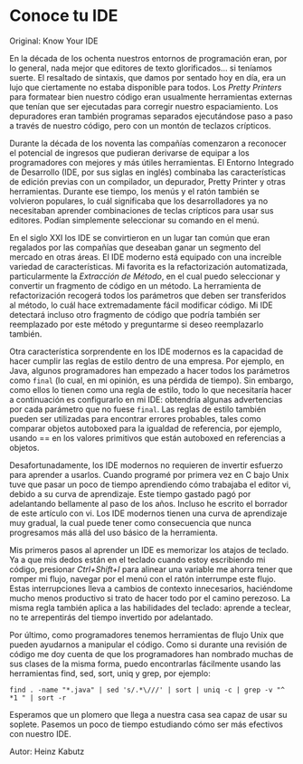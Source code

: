# Conoce tu IDE

Original: Know Your IDE

En la década de los ochenta nuestros entornos de programación eran, por
lo general, nada mejor que editores de texto glorificados… si teníamos
suerte. El resaltado de sintaxis, que damos por sentado hoy en día, era
un lujo que ciertamente no estaba disponible para todos. Los _Pretty
Printers_ para formatear bien nuestro código eran usualmente
herramientas externas que tenían que ser ejecutadas para corregir
nuestro espaciamiento. Los depuradores eran también programas separados
ejecutándose paso a paso a través de nuestro código, pero con un montón
de teclazos crípticos.

Durante la década de los noventa las compañías comenzaron a reconocer el
potencial de ingresos que pudieran derivarse de equipar a los
programadores con mejores y más útiles herramientas. El Entorno
Integrado de Desarrollo (IDE, por sus siglas en inglés) combinaba las
características de edición previas con un compilador, un depurador,
Pretty Printer y otras herramientas. Durante ese tiempo, los menús y el
ratón también se volvieron populares, lo cuál significaba que los
desarrolladores ya no necesitaban aprender combinaciones de teclas
crípticos para usar sus editores. Podían simplemente seleccionar su
comando en el menú.

En el siglo XXI los IDE se convirtieron en un lugar tan común que eran
regalados por las compañías que deseaban ganar un segmento del mercado
en otras áreas. El IDE moderno está equipado con una increíble variedad
de características. Mi favorita es la refactorización automatizada,
particularmente la _Extracción de Método_, en el cual puedo seleccionar
y convertir un fragmento de código en un método. La herramienta de
refactorización recogerá todos los parámetros que deben ser transferidos
al método, lo cuál hace extremadamente fácil modificar código. Mi IDE
detectará incluso otro fragmento de código que podría también ser
reemplazado por este método y preguntarme si deseo reemplazarlo también.

Otra característica sorprendente en los IDE modernos es la capacidad de
hacer cumplir las reglas de estilo dentro de una empresa. Por ejemplo,
en Java, algunos programadores han empezado a hacer todos los parámetros
como `final` (lo cual, en mi opinión, es una pérdida de tiempo). Sin
embargo, como ellos lo tienen como una regla de estilo, todo lo que
necesitaría hacer a continuación es configurarlo en mi IDE: obtendría
algunas advertencias por cada parámetro que no fuese `final`. Las reglas
de estilo también pueden ser utilizadas para encontrar errores
probables, tales como comparar objetos autoboxed para la igualdad de
referencia, por ejemplo, usando == en los valores primitivos que están
autoboxed en referencias a objetos.

Desafortunadamente, los IDE modernos no requieren de invertir esfuerzo
para aprender a usarlos. Cuando programé por primera vez en C bajo Unix
tuve que pasar un poco de tiempo aprendiendo cómo trabajaba el editor
vi, debido a su curva de aprendizaje. Este tiempo gastado pagó por
adelantando bellamente al paso de los años. Incluso he escrito el
borrador de este artículo con vi. Los IDE modernos tienen una curva de
aprendizaje muy gradual, la cual puede tener como consecuencia que nunca
progresamos más allá del uso básico de la herramienta.

Mis primeros pasos al aprender un IDE es memorizar los atajos de
teclado. Ya a que mis dedos están en el teclado cuando estoy escribiendo
mi código, presionar _Ctrl+Shift+I_ para alinear una variable me ahorra
tener que romper mi flujo, navegar por el menú con el ratón interrumpe
este flujo. Estas interrupciones lleva a cambios de contexto
innecesarios, haciéndome mucho menos productivo si trato de hacer todo
por el camino perezoso. La misma regla también aplica a las habilidades
del teclado: aprende a teclear, no te arrepentirás del tiempo invertido
por adelantado.

Por último, como programadores tenemos herramientas de flujo Unix que
pueden ayudarnos a manipular el código. Como si durante una
revisión de código me doy cuenta de que los programadores han nombrado 
muchas de sus clases de la misma forma, puedo encontrarlas fácilmente
usando las herramientas find, sed, sort, uniq y grep, por ejemplo:


    find . -name "*.java" | sed 's/.*\///' | sort | uniq -c | grep -v "^ *1 " | sort -r


Esperamos que un plomero que llega a nuestra casa sea capaz de usar su
soplete. Pasemos un poco de tiempo estudiando cómo ser más efectivos con
nuestro IDE.

Autor: Heinz Kabutz